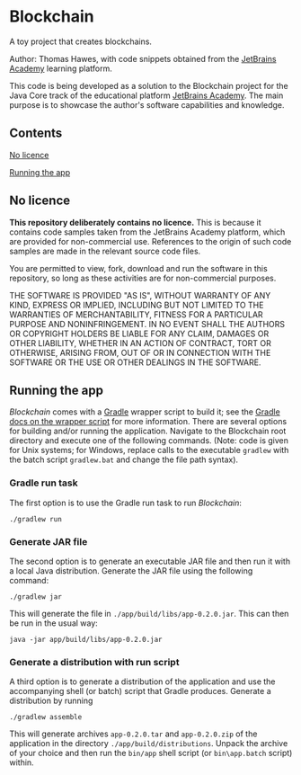 # Blockchain

A toy project that creates blockchains.

Author: Thomas Hawes, with code snippets obtained from the [JetBrains Academy](https://hyperskill.org/tracks)
learning platform.

This code is being developed as a solution to the Blockchain project for the
Java Core track of the educational platform [JetBrains Academy](https://hyperskill.org/tracks).
The main purpose is to showcase the author's software capabilities and
knowledge.


## Contents

[No licence](#no-licence)

[Running the app](#running-the-app)


## No licence

**This repository deliberately contains no licence.** This is because it contains
code samples taken from the JetBrains Academy platform, which are provided for
non-commercial use. References to the origin of such code samples are made in
the relevant source code files.

You are permitted to view, fork, download and run the software in this
repository, so long as these activities are for non-commercial purposes.

THE SOFTWARE IS PROVIDED "AS IS", WITHOUT WARRANTY OF ANY KIND, EXPRESS OR
IMPLIED, INCLUDING BUT NOT LIMITED TO THE WARRANTIES OF MERCHANTABILITY, FITNESS
FOR A PARTICULAR PURPOSE AND NONINFRINGEMENT. IN NO EVENT SHALL THE AUTHORS OR
COPYRIGHT HOLDERS BE LIABLE FOR ANY CLAIM, DAMAGES OR OTHER LIABILITY, WHETHER
IN AN ACTION OF CONTRACT, TORT OR OTHERWISE, ARISING FROM, OUT OF OR IN
CONNECTION WITH THE SOFTWARE OR THE USE OR OTHER DEALINGS IN THE SOFTWARE.


## Running the app

_Blockchain_ comes with a [Gradle](https://gradle.org) wrapper script to build it; see
the [Gradle docs on the wrapper script](https://docs.gradle.org/current/userguide/gradle_wrapper.html#sec:using_wrapper)
for more information. There are several options for building and/or running the
application. Navigate to the Blockchain root directory and execute one of the
following commands. (Note: code is given for Unix systems; for Windows, replace
calls to the executable `gradlew` with the batch script `gradlew.bat` and change
the file path syntax).


### Gradle run task

The first option is to use the Gradle run task to run _Blockchain_:
```shell
./gradlew run
```


### Generate JAR file

The second option is to generate an executable JAR file and then run it with
a local Java distribution. Generate the JAR file using the following command:
```shell
./gradlew jar
```
This will generate the file in `./app/build/libs/app-0.2.0.jar`. This can then
be run in the usual way:
```shell
java -jar app/build/libs/app-0.2.0.jar
```


### Generate a distribution with run script

A third option is to generate a distribution of the application and use the
accompanying shell (or batch) script that Gradle produces. Generate a
distribution by running
```shell
./gradlew assemble
```
This will generate archives `app-0.2.0.tar` and `app-0.2.0.zip` of the
application in the directory `./app/build/distributions`. Unpack the archive of
your choice and then run the `bin/app` shell script (or `bin\app.batch` script)
within. 
